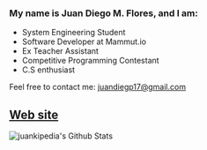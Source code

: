 ### My name is Juan Diego M. Flores, and I am:

- System Engineering Student
- Software Developer at Mammut.io
- Ex Teacher Assistant
- Competitive Programming Contestant
- C.S enthusiast 

Feel free to contact me: juandiegp17@gmail.com

[Web site](https://juankipedia.github.io)
---
![juankipedia's Github Stats](https://github-readme-stats.vercel.app/api?username=juankipedia&show_icons=true&hide_border=true&count_private=true&theme=dark)
